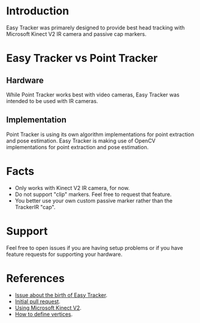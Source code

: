 # Introduction
Easy Tracker was primarely designed to provide best head tracking with Microsoft Kinect V2 IR camera and passive cap markers.

# Easy Tracker vs Point Tracker

## Hardware
While Point Tracker works best with video cameras, Easy Tracker was intended to be used with IR cameras.

## Implementation
Point Tracker is using its own algorithm implementations for point extraction and pose estimation.
Easy Tracker is making use of OpenCV implementations for point extraction and pose estimation.

# Facts
* Only works with Kinect V2 IR camera, for now.
* Do not support "clip" markers. Feel free to request that feature.
* You better use your own custom passive marker rather than the TrackerIR "cap".

# Support
Feel free to open issues if you are having setup problems or if you have feature requests for supporting your hardware.

# References
* [Issue about the birth of Easy Tracker](https://github.com/opentrack/opentrack/issues/915).
* [Initial pull request](https://github.com/opentrack/opentrack/pull/932).
* [Using Microsoft Kinect V2](https://github.com/opentrack/opentrack/wiki/Using-Microsoft-Kinect-V2).
* [How to define vertices](https://github.com/opentrack/opentrack/issues/1141#issuecomment-685762072).